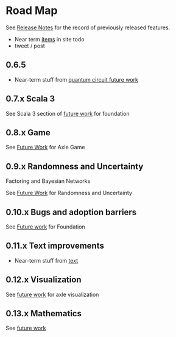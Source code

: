 # Road Map

See [Release Notes](ReleaseNotes.md) for the record of previously released features.

* Near term [items](../Foundation.md#future-work) in site todo
* tweet / post

## 0.6.5

* Near-term stuff from [quantum circuit future work](../quantum_circuits/FutureWork.md)

## 0.7.x Scala 3

See Scala 3 section of [future work](../Foundation.md#future-work) for foundation

## 0.8.x Game

See [Future Work](../game_theory/FutureWork.md) for Axle Game

## 0.9.x Randomness and Uncertainty

Factoring and Bayesian Networks

See [Future Work](../random_uncertain/FutureWork.md) for Randomness and Uncertainty

## 0.10.x Bugs and adoption barriers

See [Future work](../Foundation.md#future-work) for Foundation

## 0.11.x Text improvements

* Near-term stuff from [text](../text/FutureWork.md)

## 0.12.x Visualization

See [future work](../visualization/FutureWork.md) for axle visualization

## 0.13.x Mathematics

See [future work](../Math.md#future-work)
